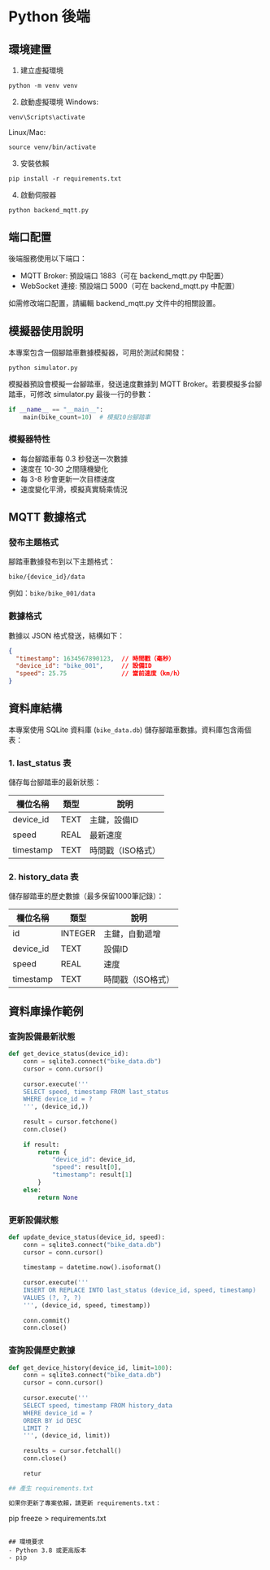 # Python 後端

## 環境建置

1. 建立虛擬環境
```
python -m venv venv
```

2. 啟動虛擬環境
Windows:
```
venv\Scripts\activate
```
Linux/Mac:
```
source venv/bin/activate
```

3. 安裝依賴
```
pip install -r requirements.txt
```

4. 啟動伺服器
```
python backend_mqtt.py
```

## 端口配置

後端服務使用以下端口：

- MQTT Broker: 預設端口 1883（可在 backend_mqtt.py 中配置）
- WebSocket 連接: 預設端口 5000（可在 backend_mqtt.py 中配置）

如需修改端口配置，請編輯 backend_mqtt.py 文件中的相關設置。

## 模擬器使用說明

本專案包含一個腳踏車數據模擬器，可用於測試和開發：

```
python simulator.py
```

模擬器預設會模擬一台腳踏車，發送速度數據到 MQTT Broker。若要模擬多台腳踏車，可修改 simulator.py 最後一行的參數：

```python
if __name__ == "__main__":
    main(bike_count=10)  # 模擬10台腳踏車
```

### 模擬器特性

- 每台腳踏車每 0.3 秒發送一次數據
- 速度在 10-30 之間隨機變化
- 每 3-8 秒會更新一次目標速度
- 速度變化平滑，模擬真實騎乘情況

## MQTT 數據格式

### 發布主題格式

腳踏車數據發布到以下主題格式：
```
bike/{device_id}/data
```

例如：`bike/bike_001/data`

### 數據格式

數據以 JSON 格式發送，結構如下：

```json
{
  "timestamp": 1634567890123,  // 時間戳（毫秒）
  "device_id": "bike_001",     // 設備ID
  "speed": 25.75               // 當前速度（km/h）
}
```

## 資料庫結構

本專案使用 SQLite 資料庫 (`bike_data.db`) 儲存腳踏車數據。資料庫包含兩個表：

### 1. last_status 表

儲存每台腳踏車的最新狀態：

| 欄位名稱 | 類型 | 說明 |
|---------|------|------|
| device_id | TEXT | 主鍵，設備ID |
| speed | REAL | 最新速度 |
| timestamp | TEXT | 時間戳（ISO格式） |

### 2. history_data 表

儲存腳踏車的歷史數據（最多保留1000筆記錄）：

| 欄位名稱 | 類型 | 說明 |
|---------|------|------|
| id | INTEGER | 主鍵，自動遞增 |
| device_id | TEXT | 設備ID |
| speed | REAL | 速度 |
| timestamp | TEXT | 時間戳（ISO格式） |

## 資料庫操作範例

### 查詢設備最新狀態

```python
def get_device_status(device_id):
    conn = sqlite3.connect("bike_data.db")
    cursor = conn.cursor()
    
    cursor.execute('''
    SELECT speed, timestamp FROM last_status
    WHERE device_id = ?
    ''', (device_id,))
    
    result = cursor.fetchone()
    conn.close()
    
    if result:
        return {
            "device_id": device_id,
            "speed": result[0],
            "timestamp": result[1]
        }
    else:
        return None
```

### 更新設備狀態

```python
def update_device_status(device_id, speed):
    conn = sqlite3.connect("bike_data.db")
    cursor = conn.cursor()
    
    timestamp = datetime.now().isoformat()
    
    cursor.execute('''
    INSERT OR REPLACE INTO last_status (device_id, speed, timestamp)
    VALUES (?, ?, ?)
    ''', (device_id, speed, timestamp))
    
    conn.commit()
    conn.close()
```

### 查詢設備歷史數據

```python
def get_device_history(device_id, limit=100):
    conn = sqlite3.connect("bike_data.db")
    cursor = conn.cursor()
    
    cursor.execute('''
    SELECT speed, timestamp FROM history_data
    WHERE device_id = ?
    ORDER BY id DESC
    LIMIT ?
    ''', (device_id, limit))
    
    results = cursor.fetchall()
    conn.close()
    
    retur

## 產生 requirements.txt

如果你更新了專案依賴，請更新 requirements.txt：

```
pip freeze > requirements.txt
```

## 環境要求
- Python 3.8 或更高版本
- pip 